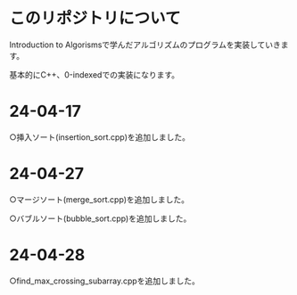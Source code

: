 # このリポジトリについて
Introduction to Algorismsで学んだアルゴリズムのプログラムを実装していきます。

基本的にC++、0-indexedでの実装になります。
# 24-04-17
○挿入ソート(insertion_sort.cpp)を追加しました。
# 24-04-27
○マージソート(merge_sort.cpp)を追加しました。

○バブルソート(bubble_sort.cpp)を追加しました。
# 24-04-28
○find_max_crossing_subarray.cppを追加しました。
